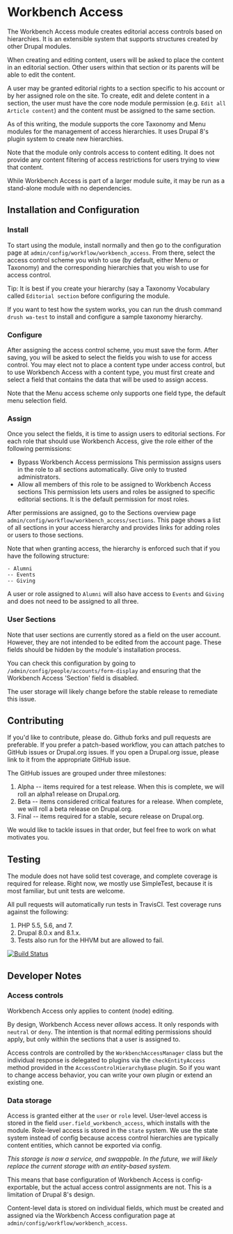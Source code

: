 # Workbench Access

The Workbench Access module creates editorial access controls based on hierarchies. It is an extensible system that supports structures created by other Drupal modules.

When creating and editing content, users will be asked to place the content in an editorial section. Other users within that section or its parents will be able to edit the content.

A user may be granted editorial rights to a section specific to his account or by her assigned role on the site. To create, edit and delete content in a section, the user must have the core node module permission (e.g. `Edit all Article content`) and the content must be assigned to the same section.

As of this writing, the module supports the core Taxonomy and Menu modules for the management of access hierarchies. It uses Drupal 8's plugin system to create new hierarchies.

Note that the module only controls access to content editing. It does not provide any content filtering of access restrictions for users trying to view that content.

While Workbench Access is part of a larger module suite, it may be run as a stand-alone module with no dependencies.

## Installation and Configuration

### Install
To start using the module, install normally and then go to the configuration page at `admin/config/workflow/workbench_access`. From there, select the access control scheme you wish to use (by default, either Menu or Taxonomy) and the corresponding hierarchies that you wish to use for access control.

Tip: It is best if you create your hierarchy (say a Taxonomy Vocabulary called `Editorial section` before configuring the module.

If you want to test how the system works, you can run the drush command `drush wa-test` to install and configure a sample taxonomy hierarchy.

### Configure
After assigning the access control scheme, you must save the form. After saving, you will be asked to select the fields you wish to use for access control. You may elect not to place a content type under access control, but to use Workbench Access with a content type, you must first create and select a field that contains the data that will be used to assign access.

Note that the Menu access scheme only supports one field type, the default menu selection field.

### Assign
Once you select the fields, it is time to assign users to editorial sections. For each role that should use Workbench Access, give the role either of the following permissions:

* Bypass Workbench Access permissions
  This permission assigns users in the role to all sections automatically. Give only to trusted administrators.
* Allow all members of this role to be assigned to Workbench Access sections
  This permission lets users and roles be assigned to specific editorial sections. It is the default permission for most roles.

After permissions are assigned, go to the Sections overview page `admin/config/workflow/workbench_access/sections`. This page shows a list of all sections in your access hierarchy and provides links for adding roles or users to those sections.

Note that when granting access, the hierarchy is enforced such that if you have the following structure:

```
- Alumni
-- Events
-- Giving
```

A user or role assigned to `Alumni` will also have access to `Events` and `Giving` and does not need to be assigned to all three.

### User Sections
Note that user sections are currently stored as a field on the user account. However,
they are not intended to be edited from the account page. These fields should be hidden
by the module's installation process.

You can check this configuration by going to `/admin/config/people/accounts/form-display`
and ensuring that the Workbench Access 'Section' field is disabled.

The user storage will likely change before the stable release to remediate this issue.

## Contributing

If you'd like to contribute, please do. Github forks and pull requests are preferable. If you prefer a patch-based workflow, you can attach patches to GitHub issues or Drupal.org
issues. If you open a Drupal.org issue, please link to it from the appropriate GitHub issue.

The GitHub issues are grouped under three milestones:

1. Alpha -- items required for a test release. When this is complete, we will roll an alpha1 release on Drupal.org.
2. Beta -- items considered critical features for a release. When complete, we will roll a beta release on Drupal.org.
3. Final -- items required for a stable, secure release on Drupal.org.

We would like to tackle issues in that order, but feel free to work on what motivates you.

## Testing

The module does not have solid test coverage, and complete coverage is required for release. Right now, we mostly use SimpleTest, because it is most familiar, but unit tests are welcome.

All pull requests will automatically run tests in TravisCI. Test coverage runs against the following:

1. PHP 5.5, 5.6, and 7.
2. Drupal 8.0.x and 8.1.x.
3. Tests also run for the HHVM but are allowed to fail.

[![Build Status](https://travis-ci.org/agentrickard/workbench_access.svg?branch=8.x-1.x)](https://travis-ci.org/agentrickard/workbench_access)

## Developer Notes

### Access controls
Workbench Access only applies to content (node) editing.

By design, Workbench Access never _allows_ access. It only responds with `neutral` or `deny`. The intention is that normal editing permissions should apply, but only within the sections that a user is assigned to.

Access controls are controlled by the `WorkbenchAccessManager` class but the individual response is delegated to plugins via the `checkEntityAccess` method provided in the `AccessControlHierarchyBase` plugin. So if you want to change access behavior, you can write your own plugin or extend an existing one.

### Data storage
Access is granted either at the `user` or `role` level. User-level access is stored in the field `user.field_workbench_access`, which installs with the module. Role-level access is stored in the `state` system. We use the state system instead of config because access control hierarchies are typically content entities, which cannot be exported via config.

*This storage is now a service, and swappable. In the future, we will likely replace the current storage with an entity-based system.*

This means that base configuration of Workbench Access is config-exportable, but the actual access control assignments are not. This is a limitation of Drupal 8's design.

Content-level data is stored on individual fields, which must be created and assigned via the Workbench Access configuration page at `admin/config/workflow/workbench_access`.
